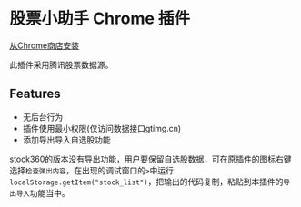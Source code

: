 # 股票小助手 Chrome 插件

[从Chrome商店安装](https://chrome.google.com/webstore/detail/股票小助手/fgapjjkffggllllignindphnioliplok)

此插件采用腾讯股票数据源。

## Features

* 无后台行为
* 插件使用最小权限(仅访问数据接口gtimg.cn) 
* 添加导出导入自选股功能

stock360的版本没有导出功能，用户要保留自选股数据，可在原插件的图标右键选择`检查弹出内容`，在出现的调试窗口的`>`中运行`localStorage.getItem("stock_list")`，把输出的代码复制，粘贴到本插件的`导出导入`功能当中。
